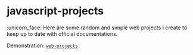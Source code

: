 # javascript-projects

:unicorn_face: Here are some random and simple web projects I create to keep up to date with official documentations. 

Demonstration: [`web-projects`](https://mateusnssn.github.io/web-projects/)
